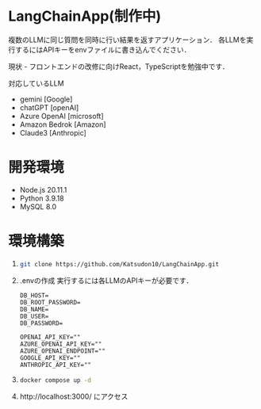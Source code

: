 # LangChainApp(制作中)
複数のLLMに同じ質問を同時に行い結果を返すアプリケーション．
各LLMを実行するにはAPIキーをenvファイルに書き込んでください．

現状 - フロントエンドの改修に向けReact，TypeScriptを勉強中です．

対応しているLLM
* gemini [Google]
* chatGPT [openAI] 
* Azure OpenAI [microsoft] 
* Amazon Bedrok [Amazon] 
* Claude3 [Anthropic] 

# 開発環境
* Node.js 20.11.1
* Python 3.9.18
* MySQL 8.0

# 環境構築
1. ```bash
   git clone https://github.com/Katsudon10/LangChainApp.git
   ```
2. .envの作成 
   実行するには各LLMのAPIキーが必要です．
   ```.env
   DB_HOST=
   DB_ROOT_PASSWORD=
   DB_NAME=
   DB_USER=
   DB_PASSWORD=

   OPENAI_API_KEY=""
   AZURE_OPENAI_API_KEY=""
   AZURE_OPENAI_ENDPOINT=""
   GOOGLE_API_KEY=""
   ANTHROPIC_API_KEY=""
   ```
3. ```bash
   docker compose up -d
   ```
4. http://localhost:3000/ にアクセス
